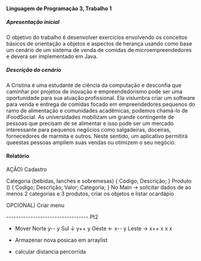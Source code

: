 #### Linguagem de Programação 3, Trabalho 1
##### Apresentação inicial
O objetivo do trabalho é desenvolver exercícios envolvendo os conceitos básicos de
orientação a objetos e aspectos de herança usando como base um cenário de um sistema de
venda de comidas de microempreendedores e deverá ser implementado em Java.

##### Descrição do cenário
A Cristina é uma estudante de ciência da computação e desconfia que caminhar por projetos de inovação e empreendedorismo pode ser uma oportunidade para sua atuação profissional. Ela vislumbra criar um software para venda e entrega de comidas focado em
empreendedores pequenos do ramo de alimentação e comunidades acadêmicas, podemos chamá-lo de iFoodSocial.
As universidades mobilizam um grande contingente de pessoas que precisam de se alimentar e isso pode ser um mercado interessante para pequenos negócios como salgadeiras, doceiras, fornecedores de marmita e outros. Neste sentido, um aplicativo permitirá queestas pessoas ampliem suas vendas ou otimizem o seu negócio.

#### Relatório

AÇÂO) Cadastro 

Categoria (bebidas, lanches e sobremesas)
{
    Codigo;
    Descrição;
}
Produto ()
{
    Codigo;
    Descrição;
    Valor;
    Categoria;
}
No Main -> solicitar dados de ao menos 2 categorias e 3 produtos, criar os objetos e listar ocardápio

OPCIONAL) Criar menu

---------------------------------- Pt2
- Mover
    Norte   y--      y
    Sul ↓   y++      y
    Oeste ← x--      y
    Leste → x++        x x x

- Armazenar nova posicao em arraylist
- calcular distancia percorrida
